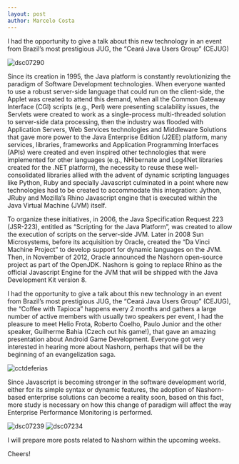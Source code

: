 ```yaml
---
layout: post
author: Marcelo Costa
---
```

I had the opportunity to give a talk about this new technology in an event from Brazil’s most prestigious JUG, the “Ceará Java Users Group” (CEJUG)

![dsc07290](https://themarcelor.github.com/blog/assets/img/dsc07290.jpg)

Since its creation in 1995, the Java platform is constantly revolutionizing the paradigm of Software Development technologies. When everyone wanted to use a robust server-side language that could run on the client-side, the Applet was created to attend this demand, when all the Common Gateway Interface (CGI) scripts (e.g., Perl) were presenting scalability issues, the Servlets were created to work as a single-process multi-threaded solution to server-side data processing, then the industry was flooded with Application Servers, Web Services technologies and Middleware Solutions that gave more power to the Java Enterprise Edition (J2EE) platform, many services, libraries, frameworks and Application Programming Interfaces (APIs) were created and even inspired other technologies that were implemented for other languages (e.g., NHibernate and Log4Net libraries created for the .NET platform), the necessity to reuse these well-consolidated libraries allied with the advent of dynamic scripting languages like Python, Ruby and specially Javascript culminated in a point where new technologies had to be created to accommodate this integration: Jython, JRuby and Mozilla’s Rhino Javascript engine that is executed within the Java Virtual Machine (JVM) itself.

To organize these initiatives, in 2006, the Java Specification Request 223 (JSR-223), entitled as “Scripting for the Java Platform”, was created to allow the execution of scripts on the server-side JVM. Later in 2008 Sun Microsystems, before its acquisition by Oracle, created the “Da Vinci Machine Project” to develop support for dynamic languages on the JVM. Then, in November of 2012, Oracle announced the Nashorn open-source project as part of the OpenJDK. Nashorn is going to replace Rhino as the official Javascript Engine for the JVM that will be shipped with the Java Development Kit version 8.

I had the opportunity to give a talk about this new technology in an event from Brazil’s most prestigious JUG, the “Ceará Java Users Group” (CEJUG), the “Coffee with Tapioca” happens every 2 months and gathers a large number of active members with usually two speakers per event, I had the pleasure to meet Helio Frota, Roberto Coelho, Paulo Junior and the other speaker, Guilherme Bahia (Czech out his game!), that gave an amazing presentation about Android Game Development. Everyone got very interested in hearing more about Nashorn, perhaps that will be the beginning of an evangelization saga.

![cctdeferias](https://themarcelor.github.com/blog/assets/img/cctdeferias.jpg)

Since Javascript is becoming stronger in the software development world, either for its simple syntax or dynamic features, the adoption of Nashorn-based enterprise solutions can become a reality soon, based on this fact, more study is necessary on how this change of paradigm will affect the way Enterprise Performance Monitoring is performed.

![dsc07239](https://themarcelor.github.com/blog/assets/img/dsc07239.jpg)
![dsc07234](https://themarcelor.github.com/blog/assets/img/dsc07234.jpg)

I will prepare more posts related to Nashorn within the upcoming weeks.

Cheers!
